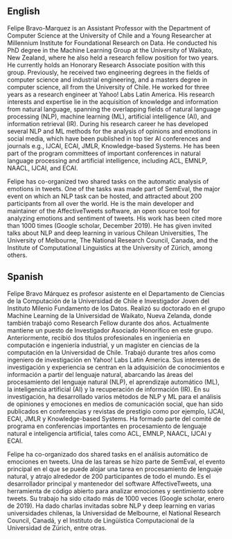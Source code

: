## English
Felipe Bravo-Marquez is an Assistant Professor with the Department of Computer Science at the University of Chile and a Young Researcher at Millennium Institute for Foundational Research on Data. He conducted his PhD degree in the Machine Learning Group at the University of Waikato, New Zealand, where he also held a research fellow position for two years. He currently holds an Honorary Research Associate position with this group. Previously, he received two engineering degrees in the fields of computer science and industrial engineering, and a masters degree in computer science, all from the University of Chile. He worked for three years as a research engineer at Yahoo! Labs Latin America. His research interests and expertise lie in the acquisition of knowledge and information from natural language, spanning the overlapping fields of natural language processing (NLP), machine learning (ML), artificial intelligence (AI), and information retrieval (IR). During his research career he has developed several NLP and ML methods for the analysis of opinions and emotions in social media, which have been published in top tier AI conferences and journals e.g., IJCAI, ECAI, JMLR, Knowledge-based Systems. He has been part of the program committees of important conferences in natural language processing and artificial intelligence, including ACL, EMNLP, NAACL, IJCAI, and ECAI.

Felipe has co-organized two shared tasks on the automatic analysis of emotions in tweets. One of the tasks was made part of SemEval, the major event on which an NLP task can be hosted, and attracted about 200 participants from all over the world. He is the main developer and maintainer of the AffectiveTweets software, an open source tool for analyzing emotions and sentiment of tweets. His work has been cited more than 1000  times (Google scholar, December 2019). He has given invited talks about NLP and deep learning in various Chilean Universities, The University of Melbourne, The National Research Council, Canada, and the Institute of Computational Linguistics at the University of Zürich, among others.



## Spanish 

Felipe Bravo Márquez es profesor asistente en el Departamento de Ciencias de la Computación de la Universidad de Chile e Investigador Joven del Instituto Milenio Fundamento de los Datos. Realizó su doctorado en el grupo  Machine Learning de la Universidad de Waikato, Nueva Zelanda, donde también trabajó como Research Fellow durante dos años. Actualmente mantiene un puesto de Investigador Asociado Honorífico en este grupo. Anteriormente, recibió dos títulos profesionales en ingeniería en computación  e ingeniería industrial, y un magíster en ciencias de la computación en la Universidad de Chile. Trabajó durante tres años como ingeniero de investigación en Yahoo! Labs Latin America.  Sus intereses de investigación y experiencia se centran en la adquisición de conocimientos e información a partir del lenguaje natural, abarcando las áreas del procesamiento del lenguaje natural (NLP), el aprendizaje automático (ML), la inteligencia artificial (AI) y la recuperación de información (IR). En su investigación, ha desarrollado varios métodos de NLP y ML para el análisis de opiniones y emociones en medios de comunicación social, que han sido publicados en conferencias y revistas de prestigio como por ejemplo, IJCAI, ECAI, JMLR y Knowledge-based Systems. Ha formado parte del comité de programa en conferencias importantes en procesamiento de lenguaje natural e inteligencia artificial, tales como ACL, EMNLP, NAACL, IJCAI y ECAI.

Felipe ha co-organizado dos shared tasks en el análisis automático de emociones en tweets. Una de las tareas se hizo parte de SemEval, el evento principal en el que se puede alojar una tarea en procesamiento de lenguaje natural, y atrajo alrededor de 200 participantes de todo el mundo. Es el desarrollador principal y mantenedor del software AffectiveTweets, una herramienta de código abierto para analizar emociones y sentimiento sobre tweets. Su trabajo ha sido citado más de 1000 veces (Google scholar, enero de 2019). Ha dado charlas invitadas sobre NLP y deep learning en varias universidades chilenas, la Universidad de Melbourne, el National Research Council, Canadá, y el Instituto de Lingüística Computacional de la Universidad de Zürich, entre otras.




